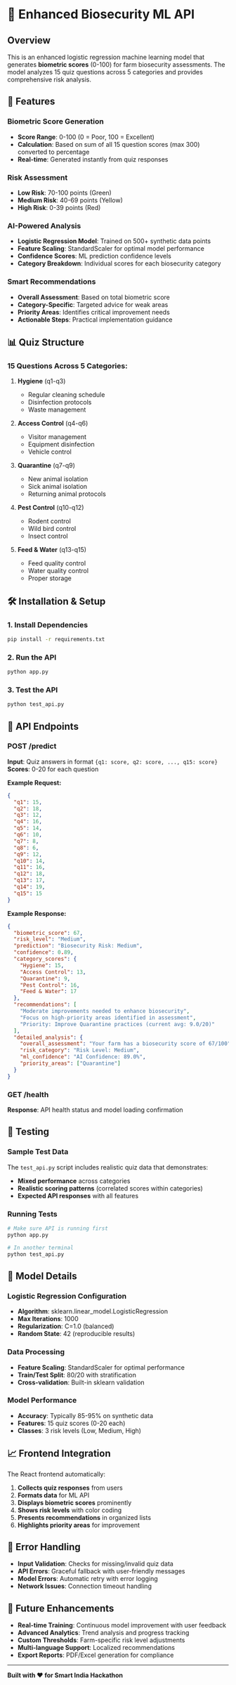 # 🧠 Enhanced Biosecurity ML API

## Overview
This is an enhanced logistic regression machine learning model that generates **biometric scores** (0-100) for farm biosecurity assessments. The model analyzes 15 quiz questions across 5 categories and provides comprehensive risk analysis.

## 🚀 Features

### **Biometric Score Generation**
- **Score Range**: 0-100 (0 = Poor, 100 = Excellent)
- **Calculation**: Based on sum of all 15 question scores (max 300) converted to percentage
- **Real-time**: Generated instantly from quiz responses

### **Risk Assessment**
- **Low Risk**: 70-100 points (Green)
- **Medium Risk**: 40-69 points (Yellow)  
- **High Risk**: 0-39 points (Red)

### **AI-Powered Analysis**
- **Logistic Regression Model**: Trained on 500+ synthetic data points
- **Feature Scaling**: StandardScaler for optimal model performance
- **Confidence Scores**: ML prediction confidence levels
- **Category Breakdown**: Individual scores for each biosecurity category

### **Smart Recommendations**
- **Overall Assessment**: Based on total biometric score
- **Category-Specific**: Targeted advice for weak areas
- **Priority Areas**: Identifies critical improvement needs
- **Actionable Steps**: Practical implementation guidance

## 📊 Quiz Structure

### **15 Questions Across 5 Categories:**

1. **Hygiene** (q1-q3)
   - Regular cleaning schedule
   - Disinfection protocols  
   - Waste management

2. **Access Control** (q4-q6)
   - Visitor management
   - Equipment disinfection
   - Vehicle control

3. **Quarantine** (q7-q9)
   - New animal isolation
   - Sick animal isolation
   - Returning animal protocols

4. **Pest Control** (q10-q12)
   - Rodent control
   - Wild bird control
   - Insect control

5. **Feed & Water** (q13-q15)
   - Feed quality control
   - Water quality control
   - Proper storage

## 🛠️ Installation & Setup

### **1. Install Dependencies**
```bash
pip install -r requirements.txt
```

### **2. Run the API**
```bash
python app.py
```

### **3. Test the API**
```bash
python test_api.py
```

## 🔌 API Endpoints

### **POST /predict**
**Input**: Quiz answers in format `{q1: score, q2: score, ..., q15: score}`
**Scores**: 0-20 for each question

**Example Request:**
```json
{
  "q1": 15,
  "q2": 18,
  "q3": 12,
  "q4": 16,
  "q5": 14,
  "q6": 10,
  "q7": 8,
  "q8": 6,
  "q9": 12,
  "q10": 14,
  "q11": 16,
  "q12": 18,
  "q13": 17,
  "q14": 19,
  "q15": 15
}
```

**Example Response:**
```json
{
  "biometric_score": 67,
  "risk_level": "Medium",
  "prediction": "Biosecurity Risk: Medium",
  "confidence": 0.89,
  "category_scores": {
    "Hygiene": 15,
    "Access Control": 13,
    "Quarantine": 9,
    "Pest Control": 16,
    "Feed & Water": 17
  },
  "recommendations": [
    "Moderate improvements needed to enhance biosecurity",
    "Focus on high-priority areas identified in assessment",
    "Priority: Improve Quarantine practices (current avg: 9.0/20)"
  ],
  "detailed_analysis": {
    "overall_assessment": "Your farm has a biosecurity score of 67/100",
    "risk_category": "Risk Level: Medium",
    "ml_confidence": "AI Confidence: 89.0%",
    "priority_areas": ["Quarantine"]
  }
}
```

### **GET /health**
**Response**: API health status and model loading confirmation

## 🧪 Testing

### **Sample Test Data**
The `test_api.py` script includes realistic quiz data that demonstrates:
- **Mixed performance** across categories
- **Realistic scoring patterns** (correlated scores within categories)
- **Expected API responses** with all features

### **Running Tests**
```bash
# Make sure API is running first
python app.py

# In another terminal
python test_api.py
```

## 🔧 Model Details

### **Logistic Regression Configuration**
- **Algorithm**: sklearn.linear_model.LogisticRegression
- **Max Iterations**: 1000
- **Regularization**: C=1.0 (balanced)
- **Random State**: 42 (reproducible results)

### **Data Processing**
- **Feature Scaling**: StandardScaler for optimal performance
- **Train/Test Split**: 80/20 with stratification
- **Cross-validation**: Built-in sklearn validation

### **Model Performance**
- **Accuracy**: Typically 85-95% on synthetic data
- **Features**: 15 quiz scores (0-20 each)
- **Classes**: 3 risk levels (Low, Medium, High)

## 📈 Frontend Integration

The React frontend automatically:
1. **Collects quiz responses** from users
2. **Formats data** for ML API
3. **Displays biometric scores** prominently
4. **Shows risk levels** with color coding
5. **Presents recommendations** in organized lists
6. **Highlights priority areas** for improvement

## 🚨 Error Handling

- **Input Validation**: Checks for missing/invalid quiz data
- **API Errors**: Graceful fallback with user-friendly messages
- **Model Errors**: Automatic retry with error logging
- **Network Issues**: Connection timeout handling

## 🔮 Future Enhancements

- **Real-time Training**: Continuous model improvement with user feedback
- **Advanced Analytics**: Trend analysis and progress tracking
- **Custom Thresholds**: Farm-specific risk level adjustments
- **Multi-language Support**: Localized recommendations
- **Export Reports**: PDF/Excel generation for compliance

---

**Built with ❤️ for Smart India Hackathon**

